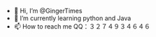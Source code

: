 - 👋 Hi, I’m @GingerTimes
- 🌱 I’m currently learning python and Java
- 📫 How to reach me QQ：３２７４９３４６４６

<!---
GingerTimes/GingerTimes is a ✨ special ✨ repository because its `README.md` (this file) appears on your GitHub profile.
You can click the Preview link to take a look at your changes.
--->
